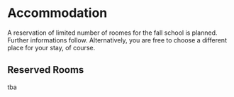 # Accommodation
A reservation of limited number of roomes for the fall school is planned. Further informations follow. 
Alternatively, you are free to choose a different place for your stay, of course.

## Reserved Rooms 
tba
